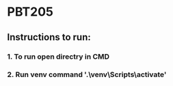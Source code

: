 # PBT205

## Instructions to run:
### 1. To run open directry in CMD
### 2. Run venv command '.\venv\Scripts\activate'
